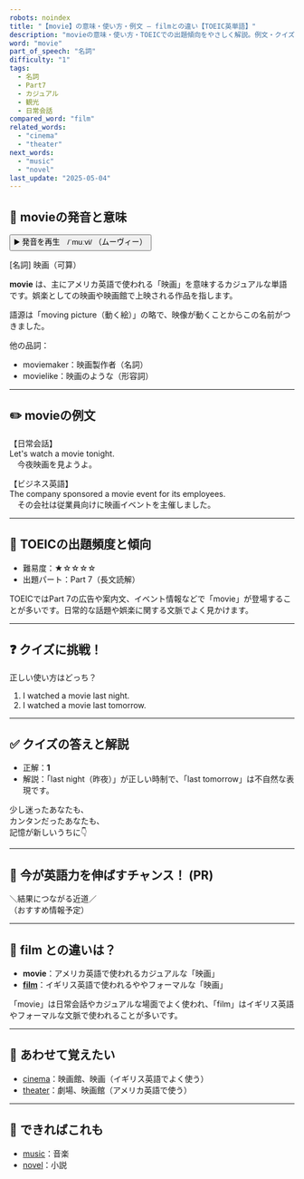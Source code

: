 ```yaml
---
robots: noindex
title: "【movie】の意味・使い方・例文 ― filmとの違い【TOEIC英単語】"
description: "movieの意味・使い方・TOEICでの出題傾向をやさしく解説。例文・クイズ付きでfilmとの違いもわかりやすく学べます。"
word: "movie"
part_of_speech: "名詞"
difficulty: "1"
tags:
  - 名詞
  - Part7
  - カジュアル
  - 観光
  - 日常会話
compared_word: "film"
related_words:
  - "cinema"
  - "theater"
next_words:
  - "music"
  - "novel"
last_update: "2025-05-04"
---
```


## 🔰 movieの発音と意味

<button class="play-audio" onclick="playTTS('movie')">
  <span class="play-audio-main">
    ▶️ 発音を再生　/ˈmuːvi/
  </span>
  <span class="play-audio-sub">
    （ムーヴィー）
  </span>
</button>

[名詞] 映画（可算）

**movie** は、主にアメリカ英語で使われる「映画」を意味するカジュアルな単語です。娯楽としての映画や映画館で上映される作品を指します。

語源は「moving picture（動く絵）」の略で、映像が動くことからこの名前がつきました。

他の品詞：  
- moviemaker：映画製作者（名詞）
- movielike：映画のような（形容詞）

---

## ✏️ movieの例文

【日常会話】  
Let's watch a movie tonight.  
　今夜映画を見ようよ。

【ビジネス英語】  
The company sponsored a movie event for its employees.  
　その会社は従業員向けに映画イベントを主催しました。

---

## 🎯 TOEICの出題頻度と傾向

- 難易度：★☆☆☆☆
- 出題パート：Part 7（長文読解）

TOEICではPart 7の広告や案内文、イベント情報などで「movie」が登場することが多いです。日常的な話題や娯楽に関する文脈でよく見かけます。

---

## ❓ クイズに挑戦！

正しい使い方はどっち？

1. I watched a movie last night.  
2. I watched a movie last tomorrow.

---

## ✅ クイズの答えと解説

- 正解：**1**
- 解説：「last night（昨夜）」が正しい時制で、「last tomorrow」は不自然な表現です。

少し迷ったあなたも、  
カンタンだったあなたも、  
記憶が新しいうちに👇️

---

## 🚀 今が英語力を伸ばすチャンス！ (PR)

<div class="info-center">
＼結果につながる近道／<br>  
（おすすめ情報予定）
</div>

---

## 🤔  film との違いは？

- **movie**：アメリカ英語で使われるカジュアルな「映画」
- **[film](/word/film)**：イギリス英語で使われるややフォーマルな「映画」

「movie」は日常会話やカジュアルな場面でよく使われ、「film」はイギリス英語やフォーマルな文脈で使われることが多いです。

---

## 🧩 あわせて覚えたい

- [cinema](/word/cinema)：映画館、映画（イギリス英語でよく使う）
- [theater](/word/theater)：劇場、映画館（アメリカ英語で使う）

---

## 📖 できればこれも

- [music](/word/music)：音楽
- [novel](/word/novel)：小説

<!-- cvid: aid45_bid32 -->
